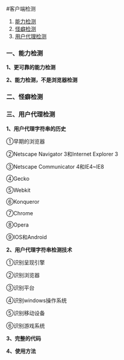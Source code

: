 #客户端检测

1. [能力检测](#a1)
2. [怪癖检测](#a2)
3. [用户代理检测](#a3)

<h3 id="a1">一、能力检测</h3>

**1、更可靠的能力检测**

**2、能力检测，不是浏览器检测**

<h3 id="a2">二、怪癖检测</h3>

<h3 id="a3">三、用户代理检测</h3>

**1、用户代理字符串的历史**

①早期的浏览器

②Netscape Navigator 3和Internet Explorer 3

③Netscape Communicator 4和IE4~IE8

④Gecko

⑤Webkit

⑥Konqueror

⑦Chrome

⑧Opera

⑨IOS和Android

**2、用户代理字符串检测技术**

①识别呈现引擎

②识别浏览器

③识别平台

④识别windows操作系统

⑤识别移动设备

⑥识别游戏系统

**3、完整的代码**

**4、使用方法**
